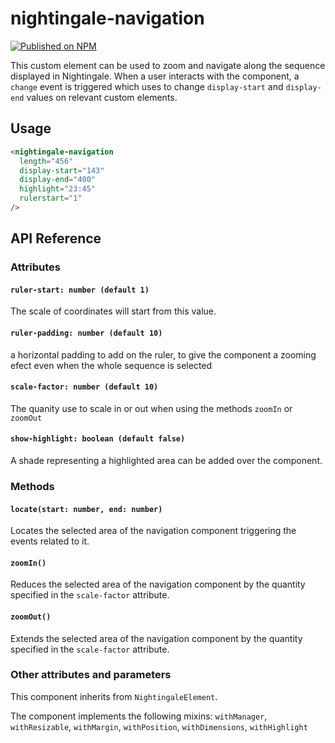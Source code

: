 # nightingale-navigation

[![Published on NPM](https://img.shields.io/npm/v/@nightingale-elements/nightingale-navigation.svg)](https://www.npmjs.com/package/@nightingale-elements/nightingale-navigation)

This custom element can be used to zoom and navigate along the sequence displayed in Nightingale. When a user interacts with the component, a `change` event is triggered which <nightingale-manager> uses to change `display-start` and `display-end` values on relevant custom elements.

## Usage

```html
<nightingale-navigation
  length="456"
  display-start="143"
  display-end="400"
  highlight="23:45"
  rulerstart="1"
/>
```

## API Reference

### Attributes

#### `ruler-start: number (default 1)`

The scale of coordinates will start from this value.

#### `ruler-padding: number (default 10)`

a horizontal padding to add on the ruler, to give the component a zooming efect even when the whole sequence is selected

#### `scale-factor: number (default 10)`

The quanity use to scale in or out when using the methods `zoomIn` or `zoomOut`

#### `show-highlight: boolean (default false)`

A shade representing a highlighted area can be added over the component.

### Methods

#### `locate(start: number, end: number)`

Locates the selected area of the navigation component triggering the events related to it.

#### `zoomIn()`

Reduces the selected area of the navigation component by the quantity specified in the `scale-factor` attribute.

#### `zoomOut()`

Extends the selected area of the navigation component by the quantity specified in the `scale-factor` attribute.

### Other attributes and parameters

This component inherits from `NightingaleElement`.

The component implements the following mixins: `withManager`, `withResizable`, `withMargin`, `withPosition`, `withDimensions`, `withHighlight`
